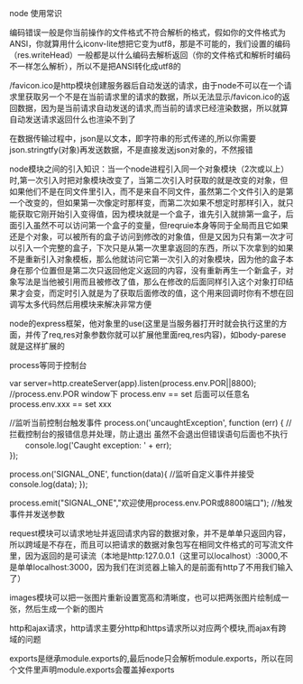 node 使用常识

编码错误一般是你当前操作的文件格式不符合解析的格式，假如你的文件格式为ANSI，你就算用什么iconv-lite想把它变为utf8，那是不可能的，我们设置的编码（res.writeHead）一般都是以什么编码去解析返回（你的文件格式和解析时编码不一样怎么解析），所以不是把ANSI转化成utf8的

/favicon.ico是http模块创建服务器后自动发送的请求，由于node不可以在一个请求里获取另一个不是在当前请求里的请求的数据，所以无法显示/favicon.ico的返回数据，因为是当前请求自动发送的请求,而当前的请求已经渲染数据，所以就算自动发送请求返回什么也渲染不到了

在数据传输过程中，json是以文本，即字符串的形式传递的,所以你需要json.stringtfy(对象)再发送数据，不是直接发送json对象的，不然报错

node模块之间的引入知识：当一个node进程引入同一个对象模块（2次或以上）时,第一次引入时把对象模块改变了，当第二次引入时获取的就是改变的对象，但如果他们不是在同文件里引入，而不是来自不同文件，虽然第二个文件引入的是第一个改变的，但如果第一次像定时那样变，而第二次如果不想定时那样引入，就只能获取它刚开始引入变得值，因为模块就是一个盒子，谁先引入就排第一盒子，后面引入虽然不可以访问第一个盒子的变量，但reqruie本身等同于全局而且它如果还是个对象，可以被所有的盒子访问到修改的对象值，但是又因为只有第一次才可以引入一个完整的盒子，下次只是从第一次里拿返回的东西，所以下次拿到的如果不是重新引入对象模板，那么他就访问它第一次引入的对象模块，因为他的盒子本身在那个位置但是第二次只返回他定义返回的内容，没有重新再生一个新盒子，对象写法是当他被引用而且被修改了值，那么在修改的后面同样引入这个对象打印结果才会变，而定时引入就是为了获取后面修改的值，这个用来回调时你有不想在回调写太多代码然后用模块来解决非常方便

node的express框架，他对象里的use(这里是当服务器打开时就会执行这里的方面，并传了req,res对象参数你就可以扩展他里面req,res内容)，如body-parese就是这样扩展的

process等同于控制台

var server=http.createServer(app).listen(process.env.POR||8800);  //process.env.POR  window下 process.env == set 后面可以任意名process.env.xxx == set xxx

//监听当前控制台触发事件
process.on('uncaughtException', function (err) {  //拦截控制台的报错信息并处理，防止退出 虽然不会退出但错误语句后面也不执行
　　console.log('Caught exception: ' + err);  
}); 

process.on('SIGNAL_ONE', function(data){  //监听自定义事件并接受
    console.log(data);
});

process.emit("SIGNAL_ONE","欢迎使用process.env.POR或8800端口");   //触发事件并发送参数


request模块可以请求地址并返回请求内容的数据对象，并不是单单只返回内容，所以跨域是不存在，而且可以把请求的数据对象包写在相同文件格式的可写流文件里，因为返回的是可读流（本地是http:127.0.0.1（这里可以localhost）:3000,不是单单localhost:3000，因为我们在浏览器上输入的是前面有http了不用我们输入了）

images模块可以把一张图片重新设置宽高和清晰度，也可以把两张图片绘制成一张，然后生成一个新的图片

http和ajax请求，http请求主要分http和https请求所以对应两个模块,而ajax有跨域的问题

exports是继承module.exports的,最后node只会解析module.exports，所以在同个文件里声明module.exports会覆盖掉exports
